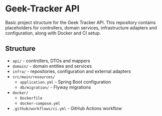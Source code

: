 # Geek-Tracker API

Basic project structure for the Geek Tracker API. This repository contains
placeholders for controllers, domain services, infrastructure adapters and
configuration, along with Docker and CI setup.

## Structure

- `api/` - controllers, DTOs and mappers
- `domain/` - domain entities and services
- `infra/` - repositories, configuration and external adapters
- `src/main/resources/`
  - `application.yml` - Spring Boot configuration
  - `db/migration/` - Flyway migrations
- `docker/`
  - `Dockerfile`
  - `docker-compose.yml`
- `.github/workflows/ci.yml` - GitHub Actions workflow
